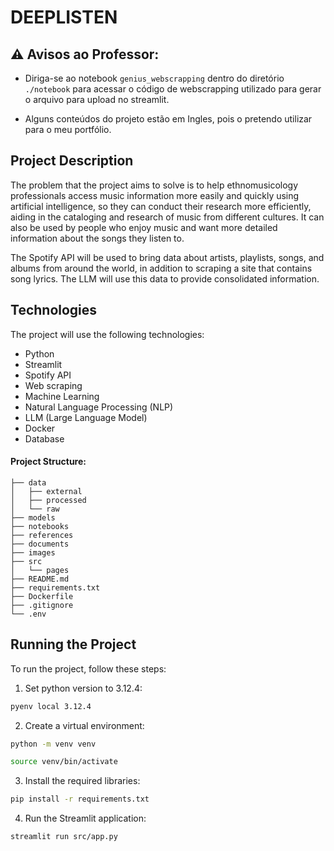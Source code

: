 # DEEPLISTEN

## ⚠️ Avisos ao Professor: 

* Diriga-se ao notebook `genius_webscrapping` dentro do diretório ```./notebook``` para acessar o código de webscrapping utilizado para gerar o arquivo para upload no streamlit.

* Alguns conteúdos do projeto estão em Ingles, pois o pretendo utilizar para o meu portfólio. 

## Project Description
The problem that the project aims to solve is to help ethnomusicology professionals access music information more easily and quickly using artificial intelligence, so they can conduct their research more efficiently, aiding in the cataloging and research of music from different cultures. It can also be used by people who enjoy music and want more detailed information about the songs they listen to.

The Spotify API will be used to bring data about artists, playlists, songs, and albums from around the world, in addition to scraping a site that contains song lyrics. The LLM will use this data to provide consolidated information.

## Technologies
The project will use the following technologies:
* Python
* Streamlit
* Spotify API
* Web scraping
* Machine Learning
* Natural Language Processing (NLP)
* LLM (Large Language Model)
* Docker
* Database

#### Project Structure:
```
├── data
│   ├── external
│   ├── processed
│   └── raw
├── models
├── notebooks
├── references
├── documents
├── images
├── src
│   └── pages
├── README.md
├── requirements.txt
├── Dockerfile
├── .gitignore
└── .env
```

## Running the Project
To run the project, follow these steps:

1. Set python version to 3.12.4:
```bash
pyenv local 3.12.4
```

2. Create a virtual environment:
```bash
python -m venv venv

source venv/bin/activate
```

3. Install the required libraries:
```bash
pip install -r requirements.txt
```

4. Run the Streamlit application:
```bash
streamlit run src/app.py
```